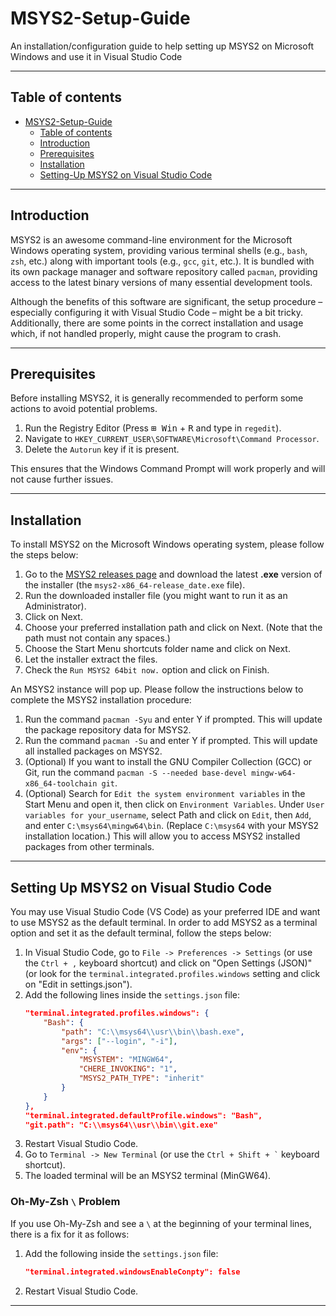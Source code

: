 # MSYS2-Setup-Guide
An installation/configuration guide to help setting up MSYS2 on Microsoft Windows and use it in Visual Studio Code

---

## Table of contents
- [MSYS2-Setup-Guide](#msys2-setup-guide)
  - [Table of contents](#table-of-contents)
  - [Introduction](#introduction)
  - [Prerequisites](#prerequisites)
  - [Installation](#installation)
  - [Setting-Up MSYS2 on Visual Studio Code](#setting-up-msys2-on-visual-studio-code)

---

## Introduction

MSYS2 is an awesome command-line environment for the Microsoft Windows operating system, providing various terminal shells (e.g., `bash`, `zsh`, etc.) along with important tools (e.g., `gcc`, `git`, etc.). It is bundled with its own package manager and software repository called `pacman`, providing access to the latest binary versions of many essential development tools.

Although the benefits of this software are significant, the setup procedure – especially configuring it with Visual Studio Code – might be a bit tricky. Additionally, there are some points in the correct installation and usage which, if not handled properly, might cause the program to crash.

---

## Prerequisites

Before installing MSYS2, it is generally recommended to perform some actions to avoid potential problems.

1. Run the Registry Editor (Press <kbd>⊞ Win</kbd> + <kbd>R</kbd> and type in `regedit`).
2. Navigate to `HKEY_CURRENT_USER\SOFTWARE\Microsoft\Command Processor`.
3. Delete the `Autorun` key if it is present.

This ensures that the Windows Command Prompt will work properly and will not cause further issues.

---

## Installation

To install MSYS2 on the Microsoft Windows operating system, please follow the steps below:
1. Go to the [MSYS2 releases page](https://github.com/msys2/msys2-installer/releases) and download the latest **.exe** version of the installer (the `msys2-x86_64-release_date.exe` file).
2. Run the downloaded installer file (you might want to run it as an Administrator).
3. Click on Next.
4. Choose your preferred installation path and click on Next. (Note that the path must not contain any spaces.)
5. Choose the Start Menu shortcuts folder name and click on Next.
6. Let the installer extract the files.
7. Check the `Run MSYS2 64bit now.` option and click on Finish.

An MSYS2 instance will pop up. Please follow the instructions below to complete the MSYS2 installation procedure:
1. Run the command `pacman -Syu` and enter Y if prompted. This will update the package repository data for MSYS2.
2. Run the command `pacman -Su` and enter Y if prompted. This will update all installed packages on MSYS2.
3. (Optional) If you want to install the GNU Compiler Collection (GCC) or Git, run the command `pacman -S --needed base-devel mingw-w64-x86_64-toolchain git`.
4. (Optional) Search for `Edit the system environment variables` in the Start Menu and open it, then click on `Environment Variables`. Under `User variables for your_username`, select Path and click on `Edit`, then `Add`, and enter `C:\msys64\mingw64\bin`. (Replace `C:\msys64` with your MSYS2 installation location.) This will allow you to access MSYS2 installed packages from other terminals.

---

## Setting Up MSYS2 on Visual Studio Code

You may use Visual Studio Code (VS Code) as your preferred IDE and want to use MSYS2 as the default terminal. In order to add MSYS2 as a terminal option and set it as the default terminal, follow the steps below:

1. In Visual Studio Code, go to `File -> Preferences -> Settings` (or use the `Ctrl + ,` keyboard shortcut) and click on "Open Settings (JSON)" (or look for the `terminal.integrated.profiles.windows` setting and click on "Edit in settings.json").
2. Add the following lines inside the `settings.json` file:
   ```json
   "terminal.integrated.profiles.windows": {
       "Bash": {
           "path": "C:\\msys64\\usr\\bin\\bash.exe",
           "args": ["--login", "-i"],
           "env": {
               "MSYSTEM": "MINGW64",
               "CHERE_INVOKING": "1",
               "MSYS2_PATH_TYPE": "inherit"
           }
       }
   },
   "terminal.integrated.defaultProfile.windows": "Bash",
   "git.path": "C:\\msys64\\usr\\bin\\git.exe"
   ```
3. Restart Visual Studio Code.
4. Go to `Terminal -> New Terminal` (or use the `` Ctrl + Shift + ` `` keyboard shortcut).
5. The loaded terminal will be an MSYS2 terminal (MinGW64).

### Oh-My-Zsh `\` Problem

If you use Oh-My-Zsh and see a `\` at the beginning of your terminal lines, there is a fix for it as follows:
1. Add the following inside the `settings.json` file:
   ```json
   "terminal.integrated.windowsEnableConpty": false
   ```
2. Restart Visual Studio Code.

---
